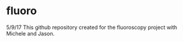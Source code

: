 # fluoro
5/9/17
This github repository created for the fluoroscopy project with Michele and Jason. 

